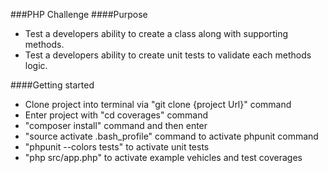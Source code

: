 ###PHP Challenge
####Purpose
* Test a developers ability to create a class along with supporting methods.
* Test a developers ability to create unit tests to validate each methods logic.

####Getting started
* Clone project into terminal via "git clone {project Url}" command
* Enter project with "cd coverages" command
* "composer install" command and then enter
* "source activate .bash_profile" command to activate phpunit command
* "phpunit --colors tests" to activate unit tests
* "php src/app.php" to activate example vehicles and test coverages
